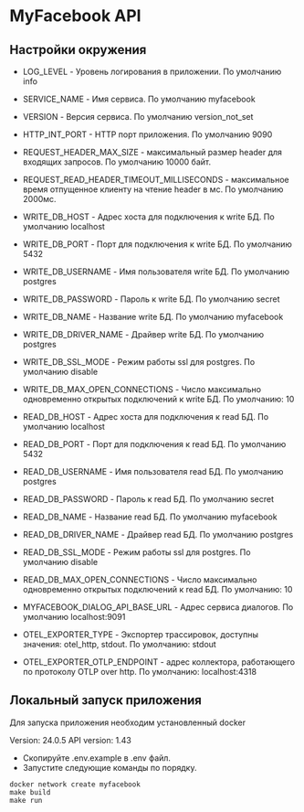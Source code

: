# MyFacebook API

## Настройки окружения

* LOG_LEVEL - Уровень логирования в приложении. По умолчанию info
* SERVICE_NAME - Имя сервиса. По умолчанию myfacebook
* VERSION - Версия сервиса. По умолчанию version_not_set
* HTTP_INT_PORT - HTTP порт приложения. По умолчанию 9090
* REQUEST_HEADER_MAX_SIZE - максимальный размер header для входящих запросов. По умолчанию 10000 байт.
* REQUEST_READ_HEADER_TIMEOUT_MILLISECONDS - максимальное время отпущенное клиенту на чтение header в мс. По умолчанию
  2000мс.

* WRITE_DB_HOST - Адрес хоста для подключения к write БД. По умолчанию localhost
* WRITE_DB_PORT - Порт для подключения к write БД. По умолчанию 5432
* WRITE_DB_USERNAME - Имя пользователя write БД. По умолчанию postgres
* WRITE_DB_PASSWORD - Пароль к write БД. По умолчанию secret
* WRITE_DB_NAME - Название write БД. По умолчанию myfacebook
* WRITE_DB_DRIVER_NAME - Драйвер write БД. По умолчанию postgres
* WRITE_DB_SSL_MODE - Режим работы ssl для postgres. По умолчанию disable
* WRITE_DB_MAX_OPEN_CONNECTIONS - Число максимально одновременно открытых подключений к write БД. По умолчанию: 10

* READ_DB_HOST - Адрес хоста для подключения к read БД. По умолчанию localhost
* READ_DB_PORT - Порт для подключения к read БД. По умолчанию 5432
* READ_DB_USERNAME - Имя пользователя read БД. По умолчанию postgres
* READ_DB_PASSWORD - Пароль к read БД. По умолчанию secret
* READ_DB_NAME - Название read БД. По умолчанию myfacebook
* READ_DB_DRIVER_NAME - Драйвер read БД. По умолчанию postgres
* READ_DB_SSL_MODE - Режим работы ssl для postgres. По умолчанию disable
* READ_DB_MAX_OPEN_CONNECTIONS - Число максимально одновременно открытых подключений к read БД. По умолчанию: 10

* MYFACEBOOK_DIALOG_API_BASE_URL - Адрес сервиса диалогов. По умолчанию localhost:9091
* OTEL_EXPORTER_TYPE - Экспортер трассировок, доступны значения: otel_http,
  stdout. По умолчанию: stdout
* OTEL_EXPORTER_OTLP_ENDPOINT - адрес коллектора, работающего по протоколу OTLP over http. По умолчанию: localhost:4318

## Локальный запуск приложения

Для запуска приложения необходим установленный docker

Version:           24.0.5
API version:       1.43

- Скопируйте .env.example в .env файл.
- Запустите следующие команды по порядку.

```
docker network create myfacebook
make build
make run
```